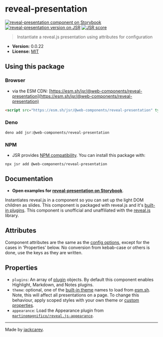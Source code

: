 # reveal-presentation

[![reveal-presentation component on Storybook](https://cdn.jsdelivr.net/gh/storybookjs/brand@main/badge/badge-storybook.svg)](https://jackcarey.co.uk/web-components/docs/?path=/docs/components-reveal-presentation) [![reveal-presentation version on JSR](https://jsr.io/badges/@web-components/reveal-presentation)](https://jsr.io/@web-components/reveal-presentation/versions) [![JSR score](https://jsr.io/badges/@web-components/reveal-presentation/score)](https://jsr.io/@web-components/reveal-presentation/score)

> Instantiate a reveal.js presentation using attributes for configuration

-   **Version:** 0.0.22
-   **License:** [MIT](./LICENSE.md)

## Using this package

### Browser

-   via the ESM CDN: [https://esm.sh/jsr/@web-components/reveal-presentation](https://esm.sh/jsr/@web-components/reveal-presentation)

```html
<script src="https://esm.sh/jsr/@web-components/reveal-presentation" type="module"></script>
```

### Deno

```
deno add jsr:@web-components/reveal-presentation
```

### NPM

-   JSR provides [NPM compatibility](https://jsr.io/docs/npm-compatibility). You can install this package with:

```
npx jsr add @web-components/reveal-presentation
```

## Documentation

-   **Open examples for [reveal-presentation on Storybook](https://jackcarey.co.uk/web-components/docs/?path=/docs/components-reveal-presentation)**.

Instantiates reveal.js in a component so you can set up the light DOM children as slides. This component is packaged with reveal.js and it's [built-in plugins](https://revealjs.com/plugins/#built-in-plugins). This component is unofficial and unaffiliated with the [reveal.js](https://revealjs.com/) library.

## Attributes

Component attributes are the same as the [config options](https://revealjs.com/config/), except for the cases in 'Properties' below. No conversion from kebab-case or others is done, use the keys as they are written.

## Properties

-   `plugins`: An array of [plugin](https://revealjs.com/plugins/) objects. By default this component enables Highlight, Markdown, and Notes plugins.
-   `theme`: optional, one of the [built-in theme](https://revealjs.com/themes/) names to load from [esm.sh](https://esm.sh). Note, this will affect all presentations on a page. To change this behaviour, apply scoped styles with your own theme or [custom properties](https://revealjs.com/themes/#custom-properties).
-   `appearance`: Load the Appearance plugin from [`martinomagnifico/reveal.js-appearance`](https://github.com/martinomagnifico/reveal.js-appearance).


---

Made by [jackcarey](https://jackcarey.co.uk).
